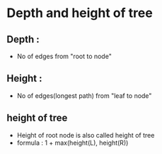 # Depth and height of tree

## Depth :

- No of edges from "root to node"

## Height :

- No of edges(longest path) from "leaf to node"

## height of tree

- Height of root node is also called height of tree
- formula : 1 + max(height(L), height(R))
